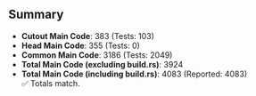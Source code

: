 ## Summary

- **Cutout Main Code**: 383 (Tests: 103)  
- **Head Main Code**: 355 (Tests: 0)  
- **Common Main Code**: 3186 (Tests: 2049)  
- **Total Main Code (excluding build.rs)**: 3924  
- **Total Main Code (including build.rs)**: 4083 (Reported: 4083)  
✅ Totals match.
